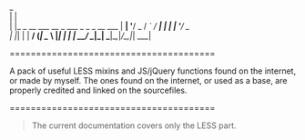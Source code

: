 _                                     
| |                                    
| |_ _ __ ___  __ _ ___ _   _ _ __ ___ 
| __| '__/ _ \/ _` / __| | | | '__/ _ \
| |_| | |  __/ (_| \__ \ |_| | | |  __/
 \__|_|  \___|\__,_|___/\__,_|_|  \___|
                                       
                                       
=======================================

A pack of useful LESS mixins and JS/jQuery functions found on the internet, or made by myself.
The ones found on the internet, or used as a base, are properly credited and linked on the sourcefiles.

=======================================

> The current documentation covers only the LESS part.
